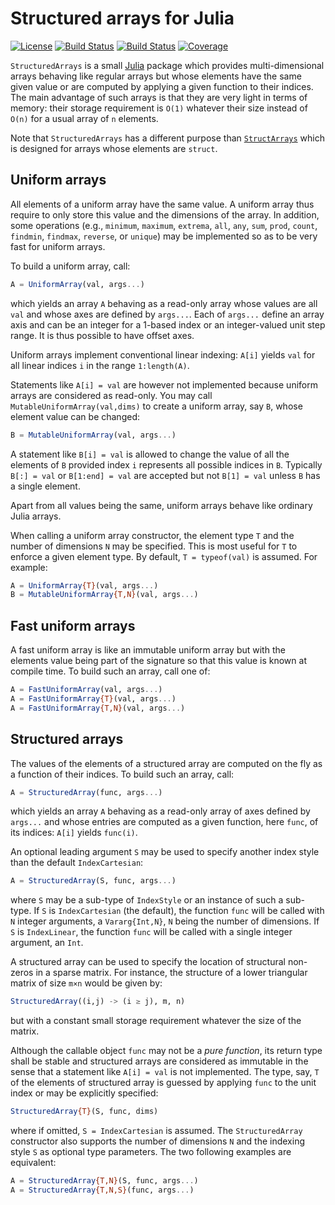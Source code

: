 # Structured arrays for Julia

[![License][license-img]][license-url]
[![Build Status][github-ci-img]][github-ci-url]
[![Build Status][appveyor-img]][appveyor-url]
[![Coverage][codecov-img]][codecov-url]

`StructuredArrays` is a small [Julia][julia-url] package which provides
multi-dimensional arrays behaving like regular arrays but whose elements have
the same given value or are computed by applying a given function to their
indices. The main advantage of such arrays is that they are very light in terms
of memory: their storage requirement is `O(1)` whatever their size instead of
`O(n)` for a usual array of `n` elements.

Note that `StructuredArrays` has a different purpose than
[`StructArrays`](https://github.com/JuliaArrays/StructArrays.jl) which is
designed for arrays whose elements are `struct`.


## Uniform arrays

All elements of a uniform array have the same value. A uniform array thus
require to only store this value and the dimensions of the array. In addition,
some operations (e.g., `minimum`, `maximum`, `extrema`, `all`, `any`, `sum`,
`prod`, `count`, `findmin`, `findmax`, `reverse`, or `unique`) may be
implemented so as to be very fast for uniform arrays.

To build a uniform array, call:

```julia
A = UniformArray(val, args...)
```

which yields an array `A` behaving as a read-only array whose values are all
`val` and whose axes are defined by `args...`. Each of `args...` define an
array axis and can be an integer for a 1-based index or an integer-valued unit
step range. It is thus possible to have offset axes.

Uniform arrays implement conventional linear indexing: `A[i]` yields `val` for
all linear indices `i` in the range `1:length(A)`.

Statements like `A[i] = val` are however not implemented because uniform arrays
are considered as read-only. You may call `MutableUniformArray(val,dims)` to
create a uniform array, say `B`, whose element value can be changed:

```julia
B = MutableUniformArray(val, args...)
```

A statement like `B[i] = val` is allowed to change the value of all the
elements of `B` provided index `i` represents all possible indices in `B`.
Typically `B[:] = val` or `B[1:end] = val` are accepted but not `B[1] = val`
unless `B` has a single element.

Apart from all values being the same, uniform arrays behave like ordinary Julia
arrays.

When calling a uniform array constructor, the element type `T` and the number
of dimensions `N` may be specified. This is most useful for `T` to enforce a
given element type. By default, `T = typeof(val)` is assumed. For example:

```julia
A = UniformArray{T}(val, args...)
B = MutableUniformArray{T,N}(val, args...)
```


## Fast uniform arrays

A fast uniform array is like an immutable uniform array but with the elements
value being part of the signature so that this value is known at compile time.
To build such an array, call one of:

```julia
A = FastUniformArray(val, args...)
A = FastUniformArray{T}(val, args...)
A = FastUniformArray{T,N}(val, args...)
```


## Structured arrays

The values of the elements of a structured array are computed on the fly as a
function of their indices. To build such an array, call:

```julia
A = StructuredArray(func, args...)
```

which yields an array `A` behaving as a read-only array of axes defined by
`args...` and whose entries are computed as a given function, here `func`, of
its indices: `A[i]` yields `func(i)`.

An optional leading argument `S` may be used to specify another index style
than the default `IndexCartesian`:

```julia
A = StructuredArray(S, func, args...)
```

where `S` may be a sub-type of `IndexStyle` or an instance of such a sub-type.
If `S` is `IndexCartesian` (the default), the function `func` will be called
with `N` integer arguments, a `Vararg{Int,N}`, `N` being the number of
dimensions. If `S` is `IndexLinear`, the function `func` will be called with a
single integer argument, an `Int`.

A structured array can be used to specify the location of structural non-zeros
in a sparse matrix. For instance, the structure of a lower triangular matrix of
size `m×n` would be given by:

```julia
StructuredArray((i,j) -> (i ≥ j), m, n)
```

but with a constant small storage requirement whatever the size of the matrix.

Although the callable object `func` may not be a *pure function*, its return
type shall be stable and structured arrays are considered as immutable in the
sense that a statement like `A[i] = val` is not implemented. The type, say, `T`
of the elements of structured array is guessed by applying `func` to the unit
index or may be explicitly specified:

```julia
StructuredArray{T}(S, func, dims)
```

where if omitted, `S = IndexCartesian` is assumed. The `StructuredArray`
constructor also supports the number of dimensions `N` and the indexing style
`S` as optional type parameters. The two following examples are equivalent:

```julia
A = StructuredArray{T,N}(S, func, args...)
A = StructuredArray{T,N,S}(func, args...)
```

[license-url]: ./LICENSE.md
[license-img]: http://img.shields.io/badge/license-MIT-brightgreen.svg?style=flat

[github-ci-img]: https://github.com/emmt/StructuredArrays.jl/actions/workflows/CI.yml/badge.svg?branch=master
[github-ci-url]: https://github.com/emmt/StructuredArrays.jl/actions/workflows/CI.yml?query=branch%3Amaster

[appveyor-img]: https://ci.appveyor.com/api/projects/status/github/emmt/StructuredArrays.jl?branch=master
[appveyor-url]: https://ci.appveyor.com/project/emmt/StructuredArrays-jl/branch/master

[codecov-img]: http://codecov.io/github/emmt/StructuredArrays.jl/coverage.svg?branch=master
[codecov-url]: http://codecov.io/github/emmt/StructuredArrays.jl?branch=master

[julia-url]: https://julialang.org/
[julia-pkgs-url]: https://pkg.julialang.org/
